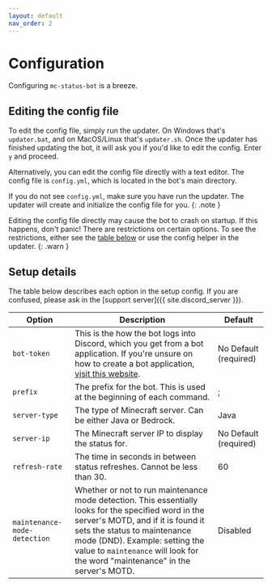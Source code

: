 ```yaml
---
layout: default
nav_order: 2
---
```


# Configuration

Configuring `mc-status-bot` is a breeze.

## Editing the config file

To edit the config file, simply run the updater. On Windows that's `updater.bat`, and on MacOS/Linux that's `updater.sh`.
Once the updater has finished updating the bot, it will ask you if you'd like to edit the config. Enter `y` and proceed.

Alternatively, you can edit the config file directly with a text editor.
The config file is `config.yml`, which is located in the bot's main directory.

If you do not see `config.yml`, make sure you
have run the updater. The updater will create and initialize the config file for you.
{: .note }

Editing the config file directly may cause the bot to crash on startup. If this happens, don't panic!
There are restrictions on certain options. To see the restrictions, either see the [table below](#setup-details)
or use the config helper in the updater. 
{: .warn }

## Setup details

The table below describes each option in the setup config.
If you are confused, please ask in the [support server]({{ site.discord_server }}).

| Option                       | Description                                                                                                                                                                                                                                                                                   | Default               |
|------------------------------|-----------------------------------------------------------------------------------------------------------------------------------------------------------------------------------------------------------------------------------------------------------------------------------------------|-----------------------|
| `bot-token`                  | This is the how the bot logs into Discord, which you get from a bot application. If you're unsure on how to create a bot application, [visit this website](https://discordpy.readthedocs.io/en/latest/discord.html).                                                                          | No Default (required) |
| `prefix`                     | The prefix for the bot. This is used at the beginning of each command.                                                                                                                                                                                                                        | ;                     |
| `server-type`                | The type of Minecraft server. Can be either Java or Bedrock.                                                                                                                                                                                                                                  | Java                  |
| `server-ip`                  | The Minecraft server IP to display the status for.                                                                                                                                                                                                                                            | No Default (required) |
| `refresh-rate`               | The time in seconds in between status refreshes. Cannot be less than 30.                                                                                                                                                                                                                      | 60                    |
| `maintenance-mode-detection` | Whether or not to run maintenance mode detection. This essentially looks for the specified word in the server's MOTD, and if it is found it sets the status to maintenance mode (DND). Example: setting the value to `maintenance` will look for the word "maintenance" in the server's MOTD. | Disabled              |
